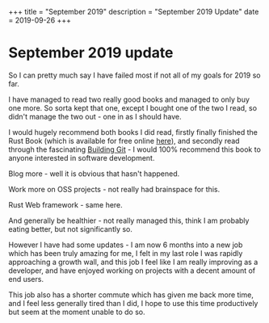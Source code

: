 +++
title = "September 2019"
description = "September 2019 Update"
date = 2019-09-26
+++
# September 2019 update

So I can pretty much say I have failed most if not all of my goals for 2019 so
far.

<!-- more -->
I have managed to read two really good books and managed to only buy one more.
So sorta kept that one, except I bought one of the two I read, so didn't manage
the two out - one in as I should have.

I would hugely recommend both books I did read, firstly finally finished the
Rust Book (which is available for free online
[here](https://doc.rust-lang.org/book/)), and secondly read through the
fascinating [Building Git](https://shop.jcoglan.com/building-git/) - I would
100% recommend this book to anyone interested in software development.

Blog more - well it is obvious that hasn't happened.

Work more on OSS projects - not really had brainspace for this.

Rust Web framework - same here.

And generally be healthier - not really managed this, think I am probably eating
better, but not significantly so.

However I have had some updates - I am now 6 months into a new job which has
been truly amazing for me, I felt in my last role I was rapidly approaching a
growth wall, and this job I feel like I am really improving as a developer, and
have enjoyed working on projects with a decent amount of end users.

This job also has a shorter commute which has given me back more time, and I
feel less generally tired than I did, I hope to use this time productively but
seem at the moment unable to do so.
